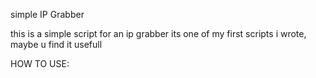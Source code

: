 simple IP Grabber

this is a simple script for an ip grabber 
its one of my first scripts i wrote, maybe u find it usefull


HOW TO USE:

